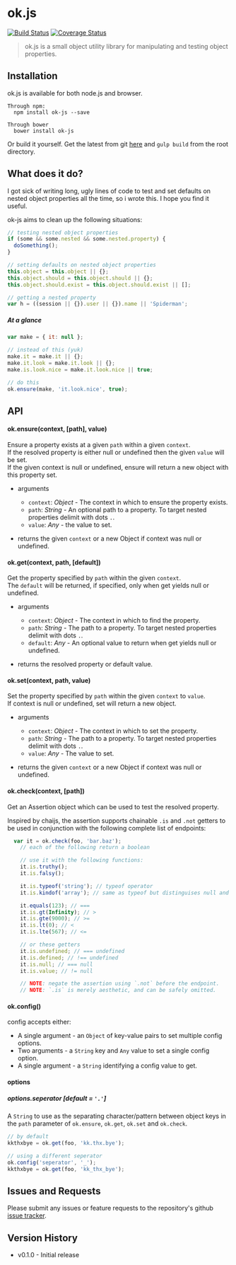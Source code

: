 # ok.js

[![Build Status](https://travis-ci.org/StickyCube/ok-js.svg?branch=master)](https://travis-ci.org/StickyCube/ok-js)
[![Coverage Status](https://coveralls.io/repos/StickyCube/ok-js/badge.svg?branch=master&service=github)](https://coveralls.io/github/StickyCube/ok-js?branch=master)

> ok.js is a small object utility library for manipulating and testing object properties.

## Installation
ok.js is available for both node.js and browser.

```
Through npm:
  npm install ok-js --save
```
```
Through bower
  bower install ok-js
```

Or build it yourself. Get the latest from git [here](https://github.com/StickyCube/object-props) and `gulp build` from the root directory.

## What does it do?
I got sick of writing long, ugly lines of code to test and set defaults on nested object properties all the time, so i wrote this. I hope you find it useful.

ok-js aims to clean up the following situations:

```javascript
// testing nested object properties
if (some && some.nested && some.nested.property) {
  doSomething();
}

// setting defaults on nested object properties
this.object = this.object || {};
this.object.should = this.object.should || {};
this.object.should.exist = this.object.should.exist || [];

// getting a nested property
var h = ((session || {}).user || {}).name || 'Spiderman';
```

##### At a glance

```javascript
var make = { it: null };

// instead of this (yuk)
make.it = make.it || {};
make.it.look = make.it.look || {};
make.is.look.nice = make.it.look.nice || true;

// do this
ok.ensure(make, 'it.look.nice', true);
```

## API

#### ok.ensure(context, [path], value)
Ensure a property exists at a given `path` within a given `context`.<br/> If the resolved property is either null or undefined then the given `value` will be set. <br/>If the given context is null or undefined, ensure will return a new object with this property set.

- arguments
  * `context`: _Object_ - The context in which to ensure the property exists.
  * `path`: _String_ - An optional path to a property. To target nested properties delimit with dots `.`.
  * `value`: _Any_ - the value to set.


- returns the given `context` or a new Object if context was null or undefined.


#### ok.get(context, path, [default])
Get the property specified by `path` within the given `context`.<br/> The `default` will be returned, if specified, only when get yields null or undefined.

- arguments
  * `context`: _Object_ - The context in which to find the property.
  * `path`: _String_ - The path to a property. To target nested properties delimit with dots `.`.
  * `default`: _Any_ - An optional value to return when get yields null or undefined.

- returns the resolved property or default value.

#### ok.set(context, path, value)
Set the property specified by `path` within the given `context` to `value`.<br/>If context is null or undefined, set will return a new object.

- arguments
  * `context`: _Object_ - The context in which to set the property.
  * `path`: _String_ - The path to a property. To target nested properties delimit with dots `.`.
  * `value`: _Any_ - The value to set.

- returns the given `context` or a new Object if context was null or undefined.


#### ok.check(context, [path])
Get an Assertion object which can be used to test the resolved property.

Inspired by chaijs, the assertion supports chainable `.is` and `.not` getters to be used in conjunction with the following complete list of endpoints:

```javascript
  var it = ok.check(foo, 'bar.baz');
    // each of the following return a boolean

    // use it with the following functions:
    it.is.truthy();
    it.is.falsy();

    it.is.typeof('string'); // typeof operator
    it.is.kindof('array'); // same as typeof but distinguises null and array

    it.equals(123); // ===
    it.is.gt(Infinity); // >
    it.is.gte(9000); // >=
    it.is.lt(0); // <
    it.is.lte(567); // <=

    // or these getters
    it.is.undefined; // === undefined
    it.is.defined; // !== undefined
    it.is.null; // === null
    it.is.value; // != null

    // NOTE: negate the assertion using `.not` before the endpoint.
    // NOTE: `.is` is merely aesthetic, and can be safely omitted.
```

#### ok.config()
config accepts either:
  * A single argument - an `Object` of key-value pairs to set multiple config options.
  * Two arguments - a `String` key and `Any` value to set a single config option.
  * A single argument - a `String` identifying a config value to get.

#### options

##### options.seperator [default = `'.'`]
A `String` to use as the separating character/pattern between object keys in the `path` parameter of `ok.ensure`, `ok.get`, `ok.set` and `ok.check`.

```javascript
// by default
kkthxbye = ok.get(foo, 'kk.thx.bye');

// using a different seperator
ok.config('seperator', '_');
kkthxbye = ok.get(foo, 'kk_thx_bye');
```

## Issues and Requests
Please submit any issues or feature requests to the repository's github [issue tracker](https://github.com/StickyCube/ok-js/issues).

## Version History
  - v0.1.0 - Initial release
